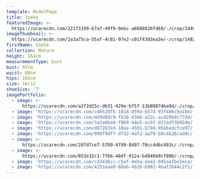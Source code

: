 ```yaml
---
template: ModelPage
title: Ineke
featuredImage: >-
  https://ucarecdn.com/22173199-67a7-49f9-9ebc-a6888820fd69/-/crop/2449x1246/0,0/-/preview/
imageThumbnail: >-
  https://ucarecdn.com/2a3a75ca-55af-4c81-97e2-c01f4303ea3e/-/crop/1482x2000/162,108/-/preview/
firstName: Ineke
collection: Mature
height: 164cm
measurementType: bust
bust: 97cm
waist: 88cm
hips: 102cm
size: 10/12
shoeSize: '7'
imagePortfolio:
  - image: >-
      https://ucarecdn.com/a2f2d25c-db31-429e-bf57-13b08874ba9d/-/crop/1398x2048/117,389/-/preview/
  - image: 'https://ucarecdn.com/c46528fb-1814-459a-b574-93f486c9a1b4/'
  - image: 'https://ucarecdn.com/dd9d0dc9-fb38-4386-a22c-acd29b9c77dd/'
  - image: 'https://ucarecdn.com/3a2a6ba8-f8b9-44a5-acbf-d32adf3b02de/'
  - image: 'https://ucarecdn.com/d07287ed-18ae-4591-b70d-95ebadcfce97/'
  - image: 'https://ucarecdn.com/999f9df7-df32-4af2-aa79-b0c4b26caddc/'
  - image: >-
      https://ucarecdn.com/207d7ce7-5709-4f99-8497-70cc4d6c483c/-/crop/1632x2150/0,299/-/preview/
  - image: >-
      https://ucarecdn.com/853e32c1-7f66-48df-912a-bd846b9cf09b/-/crop/642x859/0,104/-/preview/
  - image: 'https://ucarecdn.com/cd3436cc-c5af-4eba-aee2-945aafbe1eca/'
  - image: 'https://ucarecdn.com/4251eaa9-68ab-4b3b-b982-4baf2644c2f1/'
---
```


